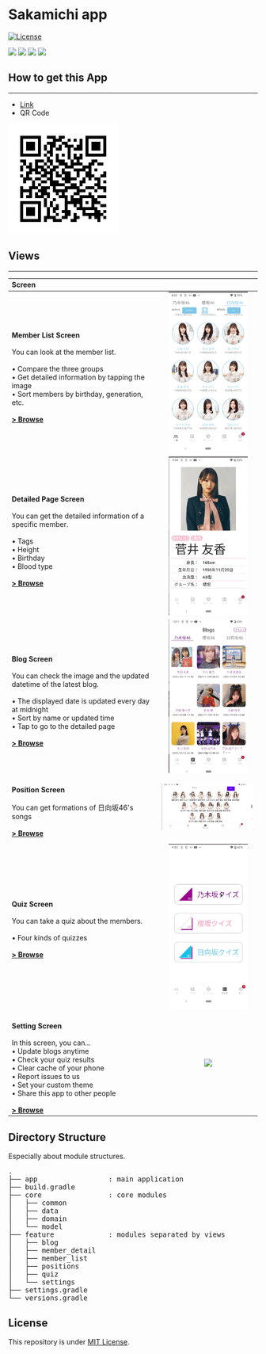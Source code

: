 # Sakamichi app

[![License](https://img.shields.io/badge/license-MIT-blue)](./LICENSE)

[![](https://img.shields.io/badge/android-555.svg?logo=kotlin)](https://github.com/android-project-46group/android)
[![](https://img.shields.io/badge/server-555.svg?logo=go)](https://github.com/android-project-46group/api-server)
[![](https://img.shields.io/badge/crawler-555.svg?logo=python)](https://github.com/android-project-46group/api)
[![](https://img.shields.io/badge/ios-555.svg?logo=swift)](https://github.com/android-project-46group/ios)

## How to get this App
------------

* [Link](https://kokoichi0206.mydns.jp/sakamichi-app.apk)
* QR Code

![](./readme/link_to_apk.png)


## Views
------------

| Screen |  |
|:-----|:---------:|
| <br>**Member List Screen**<br><br>You can look at the member list.<br><br> • Compare the three groups<br> • Get detailed information by tapping the image<br> • Sort members by birthday, generation, etc.<br><br>**[> Browse](feature/member_list/)** | <img src="readme/screenshots/member_list.png" width="160"> |  
| <br>**Detailed Page Screen**<br><br>You can get the detailed information of a specific member.<br><br> • Tags<br> • Height<br> • Birthday<br> • Blood type<br><br>**[> Browse](feature/member_detail/)** | <img src="readme/screenshots/detailed.png" width="160"> |  
| <br>**Blog Screen**<br><br>You can check the image and the updated datetime of the latest blog.<br><br> • The displayed date is updated every day at midnight<br>• Sort by name or updated time<br> • Tap to go to the detailed page<br><br>**[> Browse](feature/blog/)** | <img src="readme/screenshots/blog.png" width="160"> |  
| <br>**Position Screen**<br><br>You can get formations of 日向坂46's songs<br><br> **[> Browse](feature/positions/)** | <img src="readme/screenshots/position.png" width="320"> |  
| <br>**Quiz Screen**<br><br>You can take a quiz about the members.<br><br> • Four kinds of quizzes<br><br>**[> Browse](feature/quiz/)** | <img src="readme/quiz.gif" width="160"> |  
| <br>**Setting Screen**<br><br>In this screen, you can...<br> • Update blogs anytime<br> • Check your quiz results<br> • Clear cache of your phone<br> • Report issues to us<br> • Set your custom theme<br> • Share this app to other people<br><br>**[> Browse](feature/settings/)** | <img src="readme/settings.gif" width="160"> |  

## Directory Structure

Especially about module structures.

<pre>
.
├── app                 : main application
├── build.gradle
├── core                : core modules
│   ├── common
│   ├── data
│   ├── domain
│   └── model
├── feature             : modules separated by views
│   ├── blog
│   ├── member_detail
│   ├── member_list
│   ├── positions
│   ├── quiz
│   └── settings
├── settings.gradle
└── versions.gradle
</pre>

## License

This repository is under [MIT License](./LICENSE).
